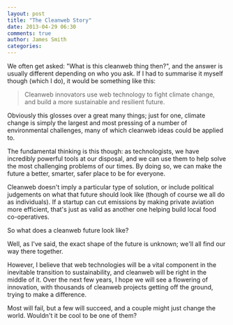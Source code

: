 ```yaml
---
layout: post
title: "The Cleanweb Story"
date: 2013-04-29 06:30
comments: true
author: James Smith
categories:
---
```


We often get asked: "What is this cleanweb thing then?", and the answer is usually different depending on who you ask. If I had to summarise it myself though (which I do), it would be something like this:

> Cleanweb innovators use web technology to fight climate change, and build a more sustainable and resilient future.

Obviously this glosses over a great many things; just for one, climate change is simply the largest and most pressing of a number of environmental challenges, many of which cleanweb ideas could be applied to.

The fundamental thinking is this though: as technologists, we have incredibly powerful tools at our disposal, and we can use them to help solve the most challenging problems of our times. By doing so, we can make the future a better, smarter, safer place to be for everyone.

Cleanweb doesn't imply a particular type of solution, or include political judgements on what that future should look like (though of course we all do as individuals). If a startup can cut emissions by making private aviation more efficient, that's just as valid as another one helping build local food co-operatives.

So what does a cleanweb future look like?

Well, as I've said, the exact shape of the future is unknown; we'll all find our way there together.

However, I believe that web technologies will be a vital component in the inevitable transition to sustainability, and cleanweb will be right in the middle of it. Over the next few years, I hope we will see a flowering of innovation, with thousands of cleanweb projects getting off the ground, trying to make a difference.

Most will fail, but a few will succeed, and a couple might just change the world. Wouldn't it be cool to be one of them?
